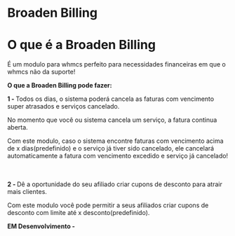 # Broaden Billing

<h1>O que é a Broaden Billing</h1>
<p>É um modulo para whmcs perfeito para necessidades financeiras em que o whmcs não da suporte!</p>

<span style="font-weight: bold">O que a Broaden Billing pode fazer:</span><br>

<span style="font-weight: bold">1 - </span> Todos os dias, o sistema poderá cancela as faturas com vencimento super atrasados e serviços  cancelado.<p>
No momento que você ou sistema cancela um serviço, a fatura continua aberta.

</p>Com este modulo, caso o sistema encontre faturas com vencimento acima de x dias(predefinido) e o serviço já tiver sido cancelado, ele cancelará automaticamente a fatura com vencimento excedido e serviço já cancelado!

<br><br>
<span style="font-weight: bold">2 - </span>
Dê a oportunidade do seu afiliado criar cupons de desconto para atrair mais clientes.
<p>Com este modulo você pode permitir a seus afiliados criar cupons de desconto com limite até x desconto(predefinido).</p>
<p><span style="font-weight: bold">EM Desenvolvimento - </span></p>



<br>
<br><br>
